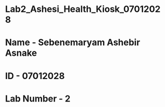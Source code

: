 # Lab2_Ashesi_Health_Kiosk_07012028
# Name - Sebenemaryam Ashebir Asnake
# ID - 07012028
# Lab Number - 2
